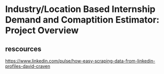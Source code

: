 # Industry/Location Based Internship Demand and Comaptition Estimator: Project Overview

## rescources

https://www.linkedin.com/pulse/how-easy-scraping-data-from-linkedin-profiles-david-craven
